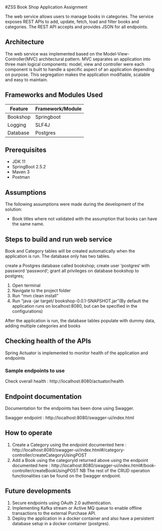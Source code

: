 #ZSS Book Shop Application Assignment

The web service allows users to manage books in categories. The service exposes REST APIs to add, update, fetch, load and filter books and categories. The REST API accepts and provides JSON for all endpoints.

## Architecture

The web service was implemented based on the Model-View-Controller(MVC) architectural pattern. MVC separates an application into three main logical components: model, view and controller were each component is built to handle a specific aspect of an application depending on purpose. This segregation makes the application modifiable, scalable and easy to maintain.

## Frameworks and Modules Used

|**Feature**         |      **Framework/Module**|
|--------------------|--------------------------| 
|Bookshop       	 |      Springboot          |
|Logging             |      SLF4J               |
|Database            |      Postgres           |

## Prerequisites
- JDK 11
- SpringBoot 2.5.2
- Maven 3
- Postman

## Assumptions

The following assumptions were made during the development of the solution:
- Book titles where not validated with the assumption that books can have the same name.

## Steps to build and run web service

Book and Category tables will be created automatically when the application is run. The database only has two tables.

create a Postgres database called bookshop;
create user ‘postgres‘ with password ‘password’;
grant all privileges on database bookshop to postgres;

1. Open terminal
2. Navigate to the project folder
3. Run “mvn clean install”
4. Run “java -jar target/ bookshop-0.0.1-SNAPSHOT.jar”(By default the application runs on localhost:8080, but can be specified in the configurations)

After the application is run, the database tables populate with dummy data, adding multiple categories and books

## Checking health of the APIs

Spring Actuator is implemented to monitor health of the application and endpoints

### Sample endpoints to use 

Check overall health : http://localhost:8080/actuator/health

## Endpoint documentation

Documentation for the endpoints has been done using Swagger.

Swagger endpoint : http://localhost:8080/swagger-ui/index.html

## How to operate
1. Create a Category using the endpoint documented here : http://localhost:8080/swagger-ui/index.html#/category-controller/createCategoryUsingPOST
2. Add a Book using the categoryId returned above using the endpoint documented here : http://localhost:8080/swagger-ui/index.html#/book-controller/createBookUsingPOST
NB The rest of the CRUD operation functionalities can be found on the Swagger endpoint.

## Future developments
1. Secure endpoints using OAuth 2.0 authentication.
2. Implementing Kafka stream or Active MQ queue to enable offline transactions to the external Purchase API.
3. Deploy the application in a docker container and also have a persistent database setup in a docker container (postgres).